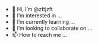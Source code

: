 - 👋 Hi, I’m @zftjzft
- 👀 I’m interested in ...
- 🌱 I’m currently learning ...
- 💞️ I’m looking to collaborate on ...
- 📫 How to reach me ...

<!---
zftjzft/zftjzft is a ✨ special ✨ repository because its `README.md` (this file) appears on your GitHub profile.
You can click the Preview link to take a look at your changes.
--->
